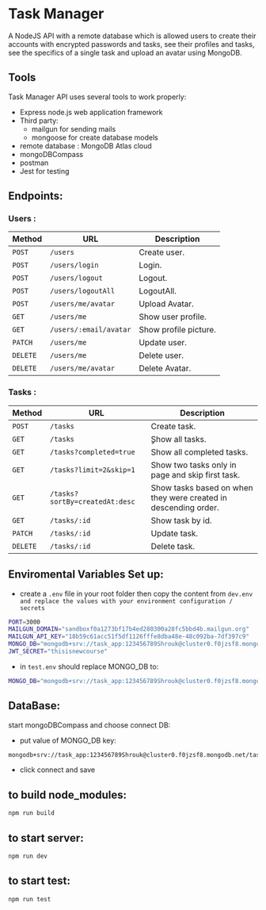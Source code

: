 ﻿# Task Manager 
A NodeJS API with a remote database which is allowed users to create their accounts with encrypted passwords and tasks, see their profiles and tasks, see the specifics of a single task and upload an avatar using MongoDB.
## Tools 
Task Manager API uses several tools to work properly:
- Express node.js web application framework
- Third party: 
  - mailgun for sending mails
  - mongoose for create database models
- remote database : MongoDB Atlas cloud
- mongoDBCompass
- postman
- Jest for testing
## Endpoints:
  ### Users :
| Method   | URL                                      | Description                              |
| -------- | ---------------------------------------- | ---------------------------------------- |
| `POST`    | `/users` | Create user. |
| `POST`   | `/users/login ` | Login. |
| `POST`    | `/users/logout` | Logout. |
| `POST`  | `/users/logoutAll` | LogoutAll. |
| `POST`  | `/users/me/avatar` | Upload Avatar. |
| `GET`   | `/users/me` | Show user profile. |
| `GET`    | `/users/:email/avatar` | Show profile picture. |
| `PATCH`    | `/users/me` | Update user. |
| `DELETE` | `/users/me` | Delete user. |
| `DELETE` | `/users/me/avatar` | Delete Avatar.|
  ### Tasks : 
| Method   | URL                                      | Description                              |
| -------- | ---------------------------------------- | ---------------------------------------- |
| `POST`    | `/tasks` | Create task. |
| `GET`   | `/tasks` | ٍShow all tasks. |
| `GET`    | `/tasks?completed=true` | Show all completed tasks. |
| `GET`  | `/tasks?limit=2&skip=1` | Show two tasks only in page and skip first task. |
| `GET`   | `/tasks?sortBy=createdAt:desc` | Show tasks based on when they were created in descending order. |
| `GET`    | `/tasks/:id` | Show task by id. |
| `PATCH`    | `/tasks/:id` | Update task. |
| `DELETE` | `/tasks/:id` | Delete task. |
## Enviromental Variables Set up:
- create a `.env` file in your root folder then copy the content from  `dev.env and replace the values with your environment configuration / secrets`
```sh
PORT=3000
MAILGUN_DOMAIN="sandboxf0a1273bf17b4ed280300a28fc5bbd4b.mailgun.org"
MAILGUN_API_KEY="18b59c61acc51f5df1126fffe8dba48e-48c092ba-7df397c9"
MONGO_DB="mongodb+srv://task_app:123456789Shrouk@cluster0.f0jzsf8.mongodb.net/task-app?retryWrites=true"
JWT_SECRET="thisisnewcourse"
```
- in `test.env` should replace MONGO_DB to:
```sh
MONGO_DB="mongodb+srv://task_app:123456789Shrouk@cluster0.f0jzsf8.mongodb.net/task-app-test?retryWrites=true"
```
## DataBase:
start mongoDBCompass and choose connect DB:
- put value of MONGO_DB key:
```sh
mongodb+srv://task_app:123456789Shrouk@cluster0.f0jzsf8.mongodb.net/task-app?retryWrites=true
```
- click connect and save

## to build node_modules:
```sh
npm run build
```
## to start server:
```sh
npm run dev
```
## to start test:
```sh
npm run test
```
